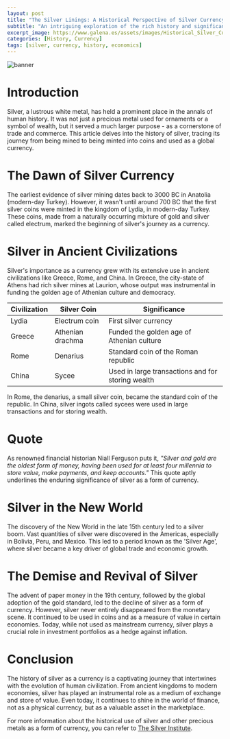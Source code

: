 ```yaml
---
layout: post
title: "The Silver Linings: A Historical Perspective of Silver Currency"
subtitle: "An intriguing exploration of the rich history and significance of silver as a currency through various civilizations and eras."
excerpt_image: https://www.galena.es/assets/images/Historical_Silver_Currency.png
categories: [History, Currency]
tags: [silver, currency, history, economics]
---
```


![banner](https://www.galena.es/assets/images/Historical_Silver_Currency.png)

# Introduction

Silver, a lustrous white metal, has held a prominent place in the annals of human history. It was not just a precious metal used for ornaments or a symbol of wealth, but it served a much larger purpose - as a cornerstone of trade and commerce. This article delves into the history of silver, tracing its journey from being mined to being minted into coins and used as a global currency.

# The Dawn of Silver Currency

The earliest evidence of silver mining dates back to 3000 BC in Anatolia (modern-day Turkey). However, it wasn't until around 700 BC that the first silver coins were minted in the kingdom of Lydia, in modern-day Turkey. These coins, made from a naturally occurring mixture of gold and silver called electrum, marked the beginning of silver's journey as a currency.

# Silver in Ancient Civilizations

Silver's importance as a currency grew with its extensive use in ancient civilizations like Greece, Rome, and China. In Greece, the city-state of Athens had rich silver mines at Laurion, whose output was instrumental in funding the golden age of Athenian culture and democracy.


| Civilization | Silver Coin           | Significance |
|--------------|-----------------------|--------------|
| Lydia        | Electrum coin         | First silver currency |
| Greece       | Athenian drachma      | Funded the golden age of Athenian culture |
| Rome         | Denarius              | Standard coin of the Roman republic |
| China        | Sycee                | Used in large transactions and for storing wealth |


In Rome, the denarius, a small silver coin, became the standard coin of the republic. In China, silver ingots called sycees were used in large transactions and for storing wealth.

# Quote

As renowned financial historian Niall Ferguson puts it, _"Silver and gold are the oldest form of money, having been used for at least four millennia to store value, make payments, and keep accounts."_ This quote aptly underlines the enduring significance of silver as a form of currency.

# Silver in the New World

The discovery of the New World in the late 15th century led to a silver boom. Vast quantities of silver were discovered in the Americas, especially in Bolivia, Peru, and Mexico. This led to a period known as the 'Silver Age', where silver became a key driver of global trade and economic growth.

# The Demise and Revival of Silver 

The advent of paper money in the 19th century, followed by the global adoption of the gold standard, led to the decline of silver as a form of currency. However, silver never entirely disappeared from the monetary scene. It continued to be used in coins and as a measure of value in certain economies. Today, while not used as mainstream currency, silver plays a crucial role in investment portfolios as a hedge against inflation.

# Conclusion

The history of silver as a currency is a captivating journey that intertwines with the evolution of human civilization. From ancient kingdoms to modern economies, silver has played an instrumental role as a medium of exchange and store of value. Even today, it continues to shine in the world of finance, not as a physical currency, but as a valuable asset in the marketplace.

For more information about the historical use of silver and other precious metals as a form of currency, you can refer to [The Silver Institute](https://www.silverinstitute.org/silver/).